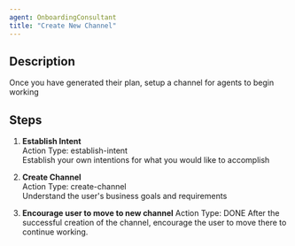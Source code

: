 ```yaml
---
agent: OnboardingConsultant
title: "Create New Channel"
---
```


## Description
Once you have generated their plan, setup a channel for agents to begin working

## Steps
1. **Establish Intent**  
   Action Type: establish-intent  
   Establish your own intentions for what you would like to accomplish

2. **Create Channel**  
   Action Type: create-channel  
   Understand the user's business goals and requirements

3. **Encourage user to move to new channel**
   Action Type: DONE
   After the successful creation of the channel, encourage the user to move there to continue working.
